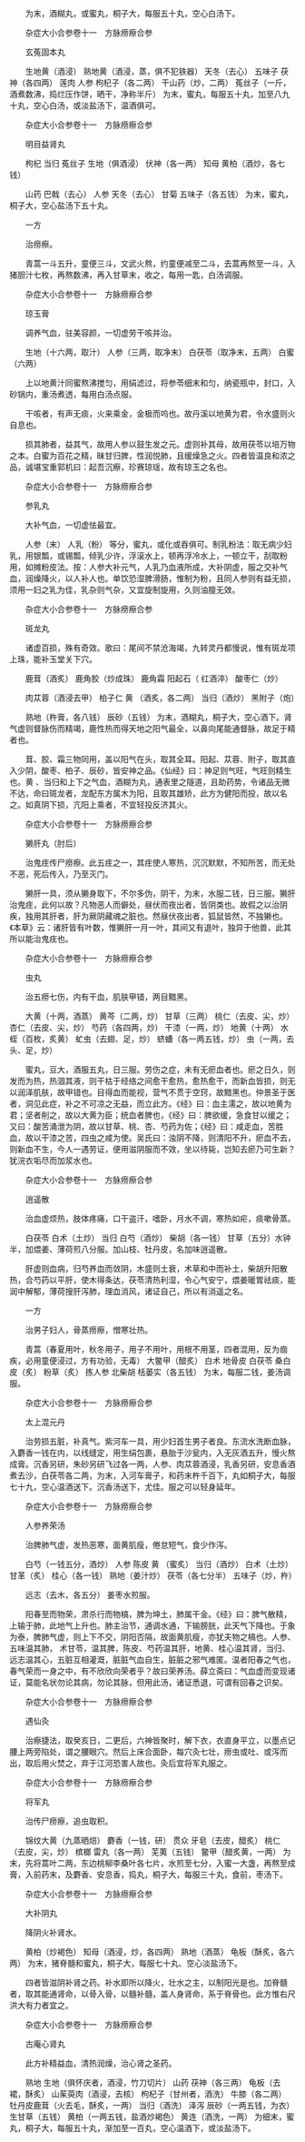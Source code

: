 <!-- { "loadSidebar": true } -->
　　为末，酒糊丸，或蜜丸，桐子大，每服五十丸，空心白汤下。

　　杂症大小合参卷十一　方脉痨瘵合参

　　玄菟固本丸

　　生地黄（酒浸） 熟地黄（酒浸，蒸，俱不犯铁器） 天冬（去心） 五味子 茯神（各四两） 莲肉 人参 枸杞子（各二两） 干山药（炒，二两） 菟丝子（一斤，酒煮数沸，捣烂压作饼，晒干，净称半斤） 为末，蜜丸，每服五十丸，加至八九十丸，空心白汤，或淡盐汤下，温酒俱可。

　　杂症大小合参卷十一　方脉痨瘵合参

　　明目益肾丸

　　枸杞 当归 菟丝子 生地（俱酒浸） 伏神（各一两） 知母 黄柏（酒炒，各七钱）

　　山药 巴戟（去心） 人参 天冬（去心） 甘菊 五味子（各五钱） 为末，蜜丸，桐子大，空心盐汤下五十丸。

　　一方

　　治痨瘵。

　　青蒿一斗五升，童便三斗，文武火熬，约童便减至二斗，去蒿再熬至一斗，入猪胆汁七枚，再熬数沸，再入甘草末，收之，每用一匙，白汤调服。

　　杂症大小合参卷十一　方脉痨瘵合参

　　琼玉膏

　　调养气血，驻美容颜，一切虚劳干咳并治。

　　生地（十六两，取汁） 人参（三两，取净末） 白茯苓（取净末，五两） 白蜜（六两）

　　上以地黄汁同蜜熬沸搅匀，用绢滤过，将参苓细末和匀，纳瓷瓶中，封口，入砂锅内，重汤煮透，每用白汤点服。

　　干咳者，有声无痰，火来乘金，金极而呜也。故丹溪以地黄为君，令水盛则火自息也。

　　损其肺者，益其气，故用人参以鼓生发之元。虚则补其母，故用茯苓以培万物之本。白蜜为百花之精，昧甘归脾，性润悦肺，且缓燥急之火。四者皆温良和浓之品，诚堪宝重郭机曰：起吾沉瘵，珍赛琼瑶，故有琼玉之名也。

　　杂症大小合参卷十一　方脉痨瘵合参

　　参乳丸

　　大补气血，一切虚怯最宜。

　　人参（末） 人乳（粉） 等分，蜜丸，或化或吞俱可。制乳粉法：取无病少妇乳，用银瓢，或锡瓢，倾乳少许，浮滚水上，顿再浮冷水上，一顿立干，刮取粉用，如摊粉皮法。按：人参大补元气，人乳乃血液所成，大补阴虚，服之交补气血，润燥降火，以人补人也。单饮恐湿脾滑肠，惟制为粉，且同人参则有益无损，须用一妇之乳为佳，乳杂则气杂，又宜旋制旋用，久则油膻无效。

　　杂症大小合参卷十一　方脉痨瘵合参

　　斑龙丸

　　诸虚百损，殊有奇效。歌曰：尾间不禁沧海竭，九转灵丹都慢说，惟有斑龙项上珠，能补玉堂关下穴。

　　鹿茸（酒炙） 鹿角胶（炒成珠） 鹿角霜 阳起石（ 红酒淬） 酸枣仁（炒）

　　肉苁蓉（酒浸去甲） 柏子仁 黄 （酒炙，各二两） 当归（酒炒） 黑附子（炮）

　　熟地（杵膏，各八钱） 辰砂（五钱） 为末，酒糊丸，桐子大，空心酒下。肾气虚则督脉伤而精竭，鹿性热而得天地之阳气最全，以鼻向尾能通督脉，故足于精者也。

　　茸、胶、霜三物同用，盖以阳气在头，取其全耳。阳起、苁蓉、附子，取其直入少阴，酸枣、柏子、辰砂，皆安神之品。《仙经》曰：神足则气旺，气旺则精生也。黄 、当归和上下之气血，酒糊为丸，通表里之隧道，且助药势，令诸品无微不达，命曰斑龙者，龙配东方属木为阳，且取其雄矫，此方为健阳而投，故以名之。如真阴下损，亢阳上乘者，不宜轻投反济其火。

　　杂症大小合参卷十一　方脉痨瘵合参

　　獭肝丸（肘后）

　　治鬼疰传尸痨瘵。此五疰之一，其疰使人寒热，沉沉默默，不知所苦，而无处不恶，死后传入，乃至灭门。

　　獭肝一具，须从獭身取下，不尔多伪，阴干，为末，水服二钱，日三服。獭肝治鬼疰，此何以故？凡物恶人而僻处，昼伏而夜出者，皆阴类也。故假之以治阴疾，独用其肝者，肝为厥阴藏魂之脏也。然昼伏夜出者，狐鼠皆然，不独獭也。《本草》云：诸肝皆有叶数，惟獭肝一月一叶，其间又有退叶，独异于他兽，此其所以能治鬼疰也。

　　杂症大小合参卷十一　方脉痨瘵合参

　　虫丸

　　治五痨七伤，内有干血，肌肤甲错，两目黯黑。

　　大黄（十两，酒蒸） 黄芩（二两，炒） 甘草（三两） 桃仁（去皮、尖，炒） 杏仁（去皮、尖，炒） 芍药（各四两，炒） 干漆（一两，炒） 地黄（十两） 水蛭（百枚，炙黄） 虻虫（去翅、足，炒） 蛴螬（各一两五钱，炒） 虫（一两，去头、足，炒）

　　蜜丸，豆大，酒服五丸，日三服。劳伤之症，未有无瘀血者也。瘀之日久，则发而为热，热涸其液，则干枯于经络之间愈干愈热，愈热愈干，而新血皆损，则无以润泽肌肤，故甲错也。目得血而能视，营气不贯于空窍，故黯黑也。仲景圣于医者，洞见此症，补之不可凉之无益，而立此方。《经》曰：血主濡之，故以地黄为君；坚者削之，故以大黄为臣；统血者脾也，《经》曰：脾欲缓，急食甘以缓之；又曰：酸苦涌泄为阴，故以甘草、桃、杏、芍药为佐；《经》曰：咸走血，苦胜血，故以干漆之苦，四虫之咸为使。吴氏曰：浊阴不降，则清阳不升，瘀血不去，则新血不生，今人一遇劳证，便用滋阴服而不效，坐以待毙，岂知去瘀乃可生新？犹浣衣垢尽而加浆水也。

　　杂症大小合参卷十一　方脉痨瘵合参

　　逍遥散

　　治血虚烦热，肢体疼痛，口干盗汗，嗜卧，月水不调，寒热如疟，痰嗽骨蒸。

　　白茯苓 白术（土炒） 当归 白芍（酒炒） 柴胡（各一钱） 甘草（五分）水钟半，加煨姜、薄荷煎八分服。加山枝、牡丹皮，名加味逍遥散。

　　肝虚则血病，归芍养血而敛阴，木盛则土衰，术草和中而补土，柴胡升阳散热，合芍药以平肝，使木得条达，茯苓清热利湿，令心气安宁，煨姜暖胃祛痰，能润中解郁，薄荷搜肝泻肺，理血消风，诸证自己，所以有消遥之名。

　　一方

　　治男子妇人，骨蒸痨瘵，憎寒壮热。

　　青蒿（春夏用叶，秋冬用子，用子不用叶，用根不用茎，四者混用，反为痼疾，必用童便浸过，方有功验，无毒） 大鳖甲（醋炙） 白术 地骨皮 白茯苓 桑白皮（炙） 粉草（炙） 拣人参 北柴胡 栝蒌实（各五钱） 为末，每服二钱，姜汤调服。

　　杂症大小合参卷十一　方脉痨瘵合参

　　太上混元丹

　　治劳损五脏，补真气。紫河车一具，用少妇首生男子者良。东流水洗断血脉，入麝香一钱在内，以线缝定，用生绢包裹，悬胎于沙瓮内，入无灰酒五升，慢火熬成膏。沉香另研，朱砂另研飞过各一两，人参、肉苁蓉酒浸，乳香另研，安息香酒煮去沙，白茯苓各二两，为末，入河车膏子，和药末杵千百下，丸如桐子大，每服七十九，空心温酒送下。沉香汤送下，尤佳。服之可以轻身延年。

　　杂症大小合参卷十一　方脉痨瘵合参

　　人参养荣汤

　　治脾肺气虚，发热恶寒，面黄肌瘦，倦怠短气，食少作泻。

　　白芍（一钱五分，酒炒） 人参 陈皮 黄 （蜜炙） 当归（酒炒） 白术（土炒） 甘革（炙） 桂心（各一钱） 熟地（姜汁炒） 茯苓（各七分半） 五味子（炒，杵）

　　远志（去木，各五分） 姜枣水煎服。

　　阳春至而物荣，肃杀行而物槁，脾为坤土，肺属干金。《经》曰：脾气散精，上输于肺，此地气上升也。肺主治节，通调水通，下输膀胱，此天气下降也。于象为泰，脾肺气虚，则上下不交，阴阳否隔，故面黄肌瘦，亦犹夫物之槁也。人参、五味温其肺， 术甘苓，温其脾，陈皮、芍药温其肝，地黄、桂心温其肾，当归、远志温其心，五脏互相灌溉，脏脏气血自生，脏脏之邪气难匿。温者阳春之气也，春气荣而一身之中，有不欣欣向荣者乎？故曰荣养汤。薛立斋曰：气血虚而变现诸证，莫能名状勿论其病，勿论其脉，但用此汤，诸证悉退，可谓有回春之识矣。

　　杂症大小合参卷十一　方脉痨瘵合参

　　遇仙灸

　　治瘵捷法，取癸亥日，二更后，六神皆聚时，解下衣，衣直身平立，以墨点记腰上两旁陷处，谓之腰眼穴。然后上床合面卧，每穴灸七壮，痨虫或吐、或泻而出，取后用火焚之，弃于江河恐害人故也。灸后宜将军丸服之。

　　杂症大小合参卷十一　方脉痨瘵合参

　　将军丸

　　治传尸痨瘵，追虫取积。

　　锦纹大黄（九蒸晒焙） 麝香（一钱，研） 贯众 牙皂（去皮，醋炙） 桃仁（去皮，尖，炒） 槟榔 雷丸（各一两） 芜荑（五钱） 鳖甲（醋炙黄，一两） 为末，先将蒿叶二两，东边桃柳李桑叶各七片，水煎至七分，入蜜一大盏，再熬至成膏，入前药末，及麝香、安息香，捣丸，桐子大，每服三十丸，食前，枣汤下。

　　杂症大小合参卷十一　方脉痨瘵合参

　　大补阴丸

　　降阴火补肾水。

　　黄柏（炒褐色） 知母（酒浸，炒，各四两） 熟地（酒蒸） 龟板（酥炙，各六两） 为末，猪脊髓和蜜丸，桐子大，每服七十丸、空心淡盐汤下。

　　四者皆滋阴补肾之药。补水即所以降火，壮水之主，以制阳光是也。加脊髓者，取其能通肾命，以骨入骨，以髓补髓，盖人身肾命，系于脊骨也。此方惟右尺洪大有力者宜之。

　　杂症大小合参卷十一　方脉痨瘵合参

　　古庵心肾丸

　　此方补精益血，清热润燥，治心肾之圣药。

　　熟地 生地（俱怀庆者，酒浸，竹刀切片） 山药 茯神（各三两） 龟板（去裙，酥炙） 山茱萸肉（酒浸，去核） 枸杞子（甘州者，酒洗） 牛膝（各二两） 牡丹皮鹿茸（火去毛，酥炙，一两） 当归（酒洗） 泽泻 辰砂（一两五钱，为衣） 生甘草（五钱） 黄柏（一两五钱，盐酒炒褐色） 黄连（酒洗，一两） 为细末，蜜丸，桐子大，每服五十丸，渐加至一百丸，空心温酒下，或淡盐汤下。

